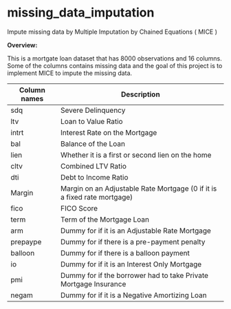 # missing_data_imputation
Impute missing data by Multiple Imputation by Chained Equations ( MICE )

**Overview:**

This is a mortgate loan dataset that has 8000 observations and 16 columns. 
Some of the columns contains missing data and the goal of this project is to implement MICE to impute the missing data. 

| Column names | Description | 
| ------------ | ----------- |
sdq| Severe Delinquency
ltv| Loan to Value Ratio
intrt| Interest Rate on the Mortgage
bal| Balance of the Loan
lien| Whether it is a first or second lien on the home
cltv| Combined LTV Ratio
dti| Debt to Income Ratio
Margin| Margin on an Adjustable Rate Mortgage (0 if it is a fixed rate mortgage)
fico| FICO Score
term| Term of the Mortgage Loan
arm| Dummy for if it is an Adjustable Rate Mortgage
prepaype| Dummy for if there is a pre-payment penalty
balloon| Dummy for if there is a balloon payment
io| Dummy for if it is an Interest Only Mortgage
pmi| Dummy for if the borrower had to take Private Mortgage Insurance
negam| Dummy for if it is a Negative Amortizing Loan
